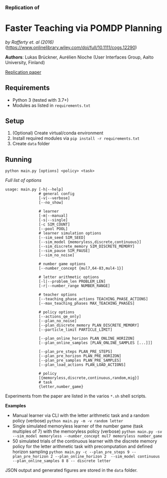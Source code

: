 ### Replication of
# Faster Teaching via POMDP Planning
_by Rafferty et. al (2016)_ (https://www.onlinelibrary.wiley.com/doi/full/10.1111/cogs.12290)


**Authors**: Lukas Brückner, Aurélien Nioche (User Interfaces Group, Aalto University, Finland)

[Replication paper](replication-paper.pdf)

## Requirements
* Python 3 (tested with 3.7+)
* Modules as listed in `requirements.txt`

## Setup
1. (Optional) Create virtual/conda environment
2. Install required modules via `pip install -r requirements.txt`
3. Create `data` folder

## Running

`python main.py [options] <policy> <task>`

*Full list of options*

```
usage: main.py [-h|--help]
               # general config
               [-v|--verbose]
               [--no_show]
               
               # learner
               [-m|--manual]
               [-s|--single]
               [-c SIM_COUNT]
               [--pool POOL]
               # learner simulation options
               [--sim_seed SIM_SEED]
               [--sim_model {memoryless,discrete,continuous}]
               [--sim_discrete_memory SIM_DISCRETE_MEMORY]
               [--sim_pause SIM_PAUSE]
               [--sim_no_noise]

               # number game options
               [--number_concept {mul7,64-83,mul4-1}]

               # letter arithmetic options
               [-l|--problem_len PROBLEM_LEN]
               [-r|--number_range NUMBER_RANGE]

               # teacher options
               [--teaching_phase_actions TEACHING_PHASE_ACTIONS]
               [--max_teaching_phases MAX_TEACHING_PHASES]

               # policy options
               [--actions_qe_only]
               [--plan_no_noise]
               [--plan_discrete_memory PLAN_DISCRETE_MEMORY]      
               [--particle_limit PARTICLE_LIMIT] 
    
               [--plan_online_horizon PLAN_ONLINE_HORIZON]
               [--plan_online_samples [PLAN_ONLINE_SAMPLES [...]]]

               [--plan_pre_steps PLAN_PRE_STEPS]
               [--plan_pre_horizon PLAN_PRE_HORIZON]
               [--plan_pre_samples PLAN_PRE_SAMPLES]
               [--plan_load_actions PLAN_LOAD_ACTIONS]

               # policy
               [{memoryless,discrete,continuous,random,mig}]
               # task
               {letter,number_game}

```

Experiments from the paper are listed in the varios `*.sh` shell scripts.



**Examples**

* Manual learner via CLI with the letter arithmetic task and a random policy (verbose)
  `python main.py -m -v random letter`
* Single simulated memoryless learner of the number game (task multiples of 7) with the memoryless policy (verbose)
  `python main.py -sv --sim_model memoryless --number_concept mul7 memoryless number_game`
* 50 simulated trials of the continuous learner with the discrete memory policy for the letter arithmetic task with precomputation and defined horizon sampling
  `python main.py -c --plan_pre_steps 9 --plan_pre_horizon 2 --plan_online_horizon 2  --sim_model continuous --plan_online_samples 8 8 -- discrete letter`

JSON output and generated figures are stored in the `data` folder.



